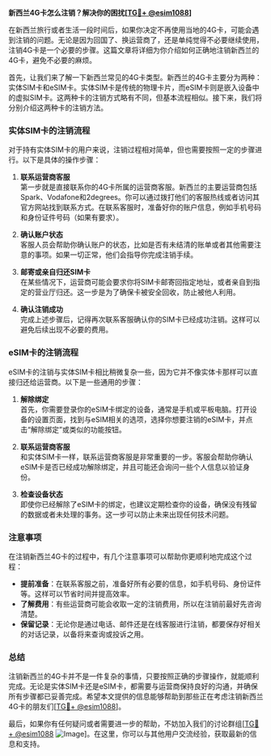 **新西兰4G卡怎么注销？解决你的困扰[[TG💪+ @esim1088](https://t.me/s/esim1088)]**

在新西兰旅行或者生活一段时间后，如果你决定不再使用当地的4G卡，可能会遇到注销的问题。无论是因为回国了、换运营商了，还是单纯觉得不必要继续使用，注销4G卡是一个必要的步骤。这篇文章将详细为你介绍如何正确地注销新西兰的4G卡，避免不必要的麻烦。

首先，让我们来了解一下新西兰常见的4G卡类型。新西兰的4G卡主要分为两种：实体SIM卡和eSIM卡。实体SIM卡是传统的物理卡片，而eSIM卡则是嵌入设备中的虚拟SIM卡。这两种卡的注销方式略有不同，但基本流程相似。接下来，我们将分别介绍这两种卡的注销方法。

### 实体SIM卡的注销流程

对于持有实体SIM卡的用户来说，注销过程相对简单，但也需要按照一定的步骤进行。以下是具体的操作步骤：

1. **联系运营商客服**  
   第一步就是直接联系你的4G卡所属的运营商客服。新西兰的主要运营商包括Spark、Vodafone和2degrees。你可以通过拨打他们的客服热线或者访问其官方网站找到联系方式。在联系客服时，准备好你的账户信息，例如手机号码和身份证件号码（如果有要求）。

2. **确认账户状态**  
   客服人员会帮助你确认账户的状态，比如是否有未结清的账单或者其他需要注意的事项。如果一切正常，他们会指导你完成注销手续。

3. **邮寄或亲自归还SIM卡**  
   在某些情况下，运营商可能会要求你将SIM卡邮寄回指定地址，或者亲自到指定的营业厅归还。这一步是为了确保卡被安全回收，防止被他人利用。

4. **确认注销成功**  
   完成上述步骤后，记得再次联系客服确认你的SIM卡已经成功注销。这样可以避免后续出现不必要的费用。

### eSIM卡的注销流程

eSIM卡的注销与实体SIM卡相比稍微复杂一些，因为它并不像实体卡那样可以直接归还给运营商。以下是一些通用的步骤：

1. **解除绑定**  
   首先，你需要登录你的eSIM卡绑定的设备，通常是手机或平板电脑。打开设备的设置页面，找到与eSIM相关的选项，选择你想要注销的eSIM卡，并点击“解除绑定”或类似的功能按钮。

2. **联系运营商客服**  
   和实体SIM卡一样，联系运营商客服是非常重要的一步。客服会帮助你确认eSIM卡是否已经成功解除绑定，并且可能还会询问一些个人信息以验证身份。

3. **检查设备状态**  
   即使你已经解除了eSIM卡的绑定，也建议定期检查你的设备，确保没有残留的数据或者未处理的事务。这一步可以防止未来出现任何技术问题。

### 注意事项

在注销新西兰4G卡的过程中，有几个注意事项可以帮助你更顺利地完成这个过程：

- **提前准备**：在联系客服之前，准备好所有必要的信息，如手机号码、身份证件等。这样可以节省时间并提高效率。
- **了解费用**：有些运营商可能会收取一定的注销费用，所以在注销前最好先咨询清楚。
- **保留记录**：无论你是通过电话、邮件还是在线客服进行注销，都要保存好相关的对话记录，以备将来查询或投诉之用。

### 总结

注销新西兰的4G卡并不是一件复杂的事情，只要按照正确的步骤操作，就能顺利完成。无论是实体SIM卡还是eSIM卡，都需要与运营商保持良好的沟通，并确保所有步骤都已妥善完成。希望本文提供的信息能够帮助到那些正在考虑注销新西兰4G卡的朋友们[[TG💪+ @esim1088](https://t.me/s/esim1088)]。

最后，如果你有任何疑问或者需要进一步的帮助，不妨加入我们的讨论群组[[TG💪+ @esim1088](https://t.me/s/esim1088) ![Image](https://i.postimg.cc/4NQfJmqS/Snipaste-2025-05-13-00-14-12.png)]。在这里，你可以与其他用户交流经验，获取最新的信息和支持。
